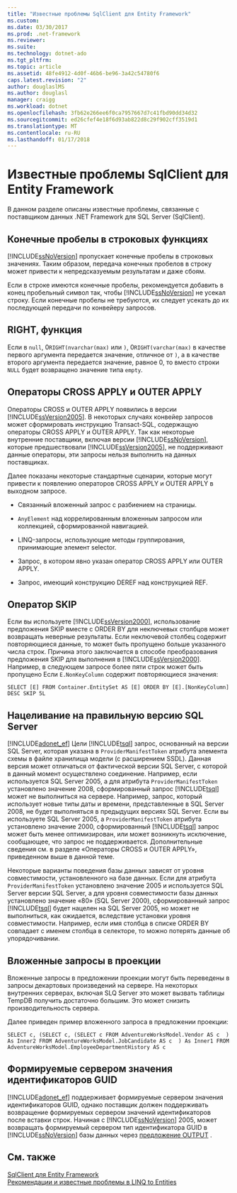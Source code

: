 ```yaml
---
title: "Известные проблемы SqlClient для Entity Framework"
ms.custom: 
ms.date: 03/30/2017
ms.prod: .net-framework
ms.reviewer: 
ms.suite: 
ms.technology: dotnet-ado
ms.tgt_pltfrm: 
ms.topic: article
ms.assetid: 48fe4912-4d0f-46b6-be96-3a42c54780f6
caps.latest.revision: "2"
author: douglaslMS
ms.author: douglasl
manager: craigg
ms.workload: dotnet
ms.openlocfilehash: 3fb62e266ee6f0ca7957667d7c41fbd90dd34d32
ms.sourcegitcommit: ed26cfef4e18f6d93ab822d8c29f902cff3519d1
ms.translationtype: MT
ms.contentlocale: ru-RU
ms.lasthandoff: 01/17/2018
---
```

# <a name="known-issues-in-sqlclient-for-entity-framework"></a>Известные проблемы SqlClient для Entity Framework
В данном разделе описаны известные проблемы, связанные с поставщиком данных .NET Framework для SQL Server (SqlClient).  
  
## <a name="trailing-spaces-in-string-functions"></a>Конечные пробелы в строковых функциях  
 [!INCLUDE[ssNoVersion](../../../../../includes/ssnoversion-md.md)] пропускает конечные пробелы в строковых значениях. Таким образом, передача конечных пробелов в строку может привести к непредсказуемым результатам и даже сбоям.  
  
 Если в строке имеются конечные пробелы, рекомендуется добавить в конец пробельный символ так, чтобы [!INCLUDE[ssNoVersion](../../../../../includes/ssnoversion-md.md)] не усекал строку. Если конечные пробелы не требуются, их следует усекать до их последующей передачи по конвейеру запросов.  
  
## <a name="right-function"></a>RIGHT, функция  
 Если в `null`, 0`RIGHT(nvarchar(max)` или `)`, 0`RIGHT(varchar(max)` в качестве первого аргумента передается значение, отличное от `)`, а в качестве второго аргумента передается значение, равное 0, то вместо строки `NULL` будет возвращено значение типа `empty`.  
  
## <a name="cross-and-outer-apply-operators"></a>Операторы CROSS APPLY и OUTER APPLY  
 Операторы CROSS и OUTER APPLY появились в версии [!INCLUDE[ssVersion2005](../../../../../includes/ssversion2005-md.md)]. В некоторых случаях конвейер запросов может сформировать инструкцию Transact-SQL, содержащую операторы CROSS APPLY и OUTER APPLY. Так как некоторые внутренние поставщики, включая версии [!INCLUDE[ssNoVersion](../../../../../includes/ssnoversion-md.md)], которые предшествовали [!INCLUDE[ssVersion2005](../../../../../includes/ssversion2005-md.md)], не поддерживают данные операторы, эти запросы нельзя выполнить на данных поставщиках.  
  
 Далее показаны некоторые стандартные сценарии, которые могут привести к появлению операторов CROSS APPLY и OUTER APPLY в выходном запросе.  
  
-   Связанный вложенный запрос с разбиением на страницы.  
  
-   `AnyElement` над коррелированным вложенным запросом или коллекцией, сформированной навигацией.  
  
-   LINQ-запросы, использующие методы группирования, принимающие элемент selector.  
  
-   Запрос, в котором явно указан оператор CROSS APPLY или OUTER APPLY.  
  
-   Запрос, имеющий конструкцию DEREF над конструкцией REF.  
  
## <a name="skip-operator"></a>Оператор SKIP  
 Если вы используете [!INCLUDE[ssVersion2000](../../../../../includes/ssversion2000-md.md)], использование предложения SKIP вместе с ORDER BY для неключевых столбцов может возвращать неверные результаты. Если неключевой столбец содержит повторяющиеся данные, то может быть пропущено больше указанного числа строк. Причина этого заключается в способе преобразования предложения SKIP для выполнения в [!INCLUDE[ssVersion2000](../../../../../includes/ssversion2000-md.md)]. Например, в следующем запросе более пяти строк может быть пропущено Если `E.NonKeyColumn` содержит повторяющиеся значения:  
  
```  
SELECT [E] FROM Container.EntitySet AS [E] ORDER BY [E].[NonKeyColumn] DESC SKIP 5L  
```  
  
## <a name="targeting-the-correct-sql-server-version"></a>Нацеливание на правильную версию SQL Server  
 [!INCLUDE[adonet_ef](../../../../../includes/adonet-ef-md.md)] Цели [!INCLUDE[tsql](../../../../../includes/tsql-md.md)] запрос, основанный на версии SQL Server, которая указана в `ProviderManifestToken` атрибута элемента схемы в файле хранилища модели (с расширением SSDL). Данная версия может отличаться от фактической версии SQL Server, с которой в данный момент осуществлено соединение. Например, если используется SQL Server 2005, а для атрибута `ProviderManifestToken` установлено значение 2008, сформированный запрос [!INCLUDE[tsql](../../../../../includes/tsql-md.md)] может не выполниться на сервере. Например, запрос, который использует новые типы даты и времени, представленные в SQL Server 2008, не будет выполняться в предыдущих версиях SQL Server. Если вы используете SQL Server 2005, а `ProviderManifestToken` атрибута установлено значение 2000, сформированный [!INCLUDE[tsql](../../../../../includes/tsql-md.md)] запрос может быть менее оптимизирован, или может возникнуть исключение, сообщающее, что запрос не поддерживается. Дополнительные сведения см. в разделе «Операторы CROSS и OUTER APPLY», приведенном выше в данной теме.  
  
 Некоторые варианты поведения базы данных зависят от уровня совместимости, установленного на базе данных. Если для атрибута `ProviderManifestToken` установлено значение 2005 и используется SQL Server версии SQL Server, а для уровня совместимости базы данных установлено значение «80» (SQL Server 2000), сформированный запрос [!INCLUDE[tsql](../../../../../includes/tsql-md.md)] будет нацелен на SQL Server 2005, но может не выполниться, как ожидается, вследствие установки уровня совместимости. Например, если имя столбца в списке ORDER BY совпадает с именем столбца в селекторе, то можно потерять данные об упорядочивании.  
  
## <a name="nested-queries-in-projection"></a>Вложенные запросы в проекции  
 Вложенные запросы в предложении проекции могут быть переведены в запросы декартовых произведений на сервере. На некоторых внутренних серверах, включая SLQ Server это может вызвать таблицы TempDB получить достаточно большим. Это может снизить производительность сервера.  
  
 Далее приведен пример вложенного запроса в предложении проекции:  
  
```  
SELECT c, (SELECT c, (SELECT c FROM AdventureWorksModel.Vendor AS c  ) As Inner2 FROM AdventureWorksModel.JobCandidate AS c  ) As Inner1 FROM AdventureWorksModel.EmployeeDepartmentHistory AS c  
```  
  
## <a name="server-generated-guid-identity-values"></a>Формируемые сервером значения идентификаторов GUID  
 [!INCLUDE[adonet_ef](../../../../../includes/adonet-ef-md.md)] поддерживает формируемые сервером значения идентификаторов GUID, однако поставщик должен поддерживать возвращение формируемых сервером значений идентификаторов после вставки строк. Начиная с [!INCLUDE[ssNoVersion](../../../../../includes/ssnoversion-md.md)] 2005, может возвращать формируемый сервером тип идентификатора GUID в [!INCLUDE[ssNoVersion](../../../../../includes/ssnoversion-md.md)] базы данных через [предложение OUTPUT](http://go.microsoft.com/fwlink/?LinkId=169400) .  
  
## <a name="see-also"></a>См. также  
 [SqlClient для Entity Framework](../../../../../docs/framework/data/adonet/ef/sqlclient-for-the-entity-framework.md)  
 [Рекомендации и известные проблемы в LINQ to Entities](../../../../../docs/framework/data/adonet/ef/language-reference/known-issues-and-considerations-in-linq-to-entities.md)
